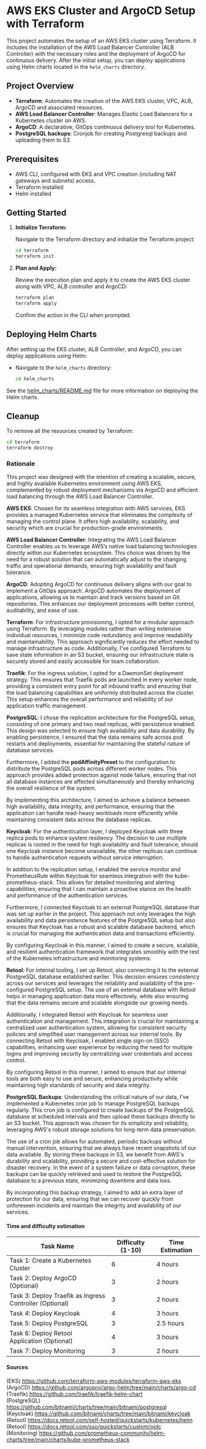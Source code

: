 # AWS EKS Cluster and ArgoCD Setup with Terraform

This project automates the setup of an AWS EKS cluster using Terraform. It includes the installation of the AWS Load Balancer Controller (ALB Controller) with the necessary roles and the deployment of ArgoCD for continuous delivery. After the initial setup, you can deploy applications using Helm charts located in the `helm_charts` directory.

## Project Overview

- **Terraform**: Automates the creation of the AWS EKS cluster, VPC, ALB, ArgoCD and associated resources.
- **AWS Load Balancer Controller**: Manages Elastic Load Balancers for a Kubernetes cluster on AWS.
- **ArgoCD**: A declarative, GitOps continuous delivery tool for Kubernetes.
- **PostgreSQL backups**: Cronjob for creating Postgresql backups and uploading them to S3.

## Prerequisites

- AWS CLI, configured with EKS and VPC creation (including NAT gateways and subnets) access.
- Terraform installed
- Helm installed

## Getting Started

1. **Initialize Terraform:**

    Navigate to the Terraform directory and initialize the Terraform project:

    ```bash
    cd terraform
    terraform init
    ```

2. **Plan and Apply:**

    Review the execution plan and apply it to create the AWS EKS cluster along with VPC, ALB controller and ArgoCD:

    ```bash
    terraform plan
    terraform apply
    ```

    Confirm the action in the CLI when prompted.

## Deploying Helm Charts

After setting up the EKS cluster, ALB Controller, and ArgoCD, you can deploy applications using Helm:

- Navigate to the `helm_charts` directory:

  ```bash
  cd helm_charts
  ```
See the [helm_charts/README.md](helm_charts/README.md) file for more information on deploying the Helm charts.
## Cleanup
To remove all the resources created by Terraform:

```bash
cd terraform
terraform destroy
```

### Rationale

This project was designed with the intention of creating a scalable, secure, and highly available Kubernetes environment using AWS EKS, complemented by robust deployment mechanisms via ArgoCD and efficient load balancing through the AWS Load Balancer Controller.

**AWS EKS**: Chosen for its seamless integration with AWS services, EKS provides a managed Kubernetes service that eliminates the complexity of managing the control plane. It offers high availability, scalability, and security which are crucial for production-grade environments.

**AWS Load Balancer Controller**: Integrating the AWS Load Balancer Controller enables us to leverage AWS’s native load balancing technologies directly within our Kubernetes ecosystem. This choice was driven by the need for a robust solution that can automatically adjust to the changing traffic and operational demands, ensuring high availability and fault tolerance.

**ArgoCD**: Adopting ArgoCD for continuous delivery aligns with our goal to implement a GitOps approach. ArgoCD automates the deployment of applications, allowing us to maintain and track versions based on Git repositories. This enhances our deployment processes with better control, auditability, and ease of use.

**Terraform**: For infrastructure provisioning, I opted for a modular approach using Terraform. By leveraging modules rather than writing extensive individual resources, I minimize code redundancy and improve readability and maintainability. This approach significantly reduces the effort needed to manage infrastructure as code. Additionally, I've configured Terraform to save state information in an S3 bucket, ensuring our infrastructure state is securely stored and easily accessible for team collaboration.

**Traefik**: For the ingress solution, I opted for a DaemonSet deployment strategy. This ensures that Traefik pods are launched in every worker node, providing a consistent entry point for all inbound traffic and ensuring that the load balancing capabilities are uniformly distributed across the cluster. This setup enhances the overall performance and reliability of our application traffic management.

**PostgreSQL**: I chose the replication architecture for the PostgreSQL setup, consisting of one primary and two read replicas, with persistence enabled. This design was selected to ensure high availability and data durability. By enabling persistence, I ensured that the data remains safe across pod restarts and deployments, essential for maintaining the stateful nature of database services.

Furthermore, I added the **podAffinityPreset** to the configuration to distribute the PostgreSQL pods across different worker nodes. This approach provides added protection against node failure, ensuring that not all database instances are affected simultaneously and thereby enhancing the overall resilience of the system.

By implementing this architecture, I aimed to achieve a balance between high availability, data integrity, and performance, ensuring that the application can handle read-heavy workloads more efficiently while maintaining consistent data across the database replicas.

**Keycloak**: For the authentication layer, I deployed Keycloak with three replica pods to enhance system resiliency. The decision to use multiple replicas is rooted in the need for high availability and fault tolerance; should one Keycloak instance become unavailable, the other replicas can continue to handle authentication requests without service interruption.

In addition to the replication setup, I enabled the service monitor and PrometheusRule within Keycloak for seamless integration with the kube-prometheus-stack. This allows for detailed monitoring and alerting capabilities, ensuring that I can maintain a proactive stance on the health and performance of the authentication services.

Furthermore, I connected Keycloak to an external PostgreSQL database that was set up earlier in the project. This approach not only leverages the high availability and data persistence features of the PostgreSQL setup but also ensures that Keycloak has a robust and scalable database backend, which is crucial for managing the authentication data and transactions efficiently.

By configuring Keycloak in this manner, I aimed to create a secure, scalable, and resilient authentication framework that integrates smoothly with the rest of the Kubernetes infrastructure and monitoring systems.

**Retool**: For internal tooling, I set up Retool, also connecting it to the external PostgreSQL database established earlier. This decision ensures consistency across our services and leverages the reliability and availability of the pre-configured PostgreSQL setup. The use of an external database with Retool helps in managing application data more effectively, while also ensuring that the data remains secure and scalable alongside our growing needs.

Additionally, I integrated Retool with Keycloak for seamless user authentication and management. This integration is crucial for maintaining a centralized user authentication system, allowing for consistent security policies and simplified user management across our internal tools. By connecting Retool with Keycloak, I enabled single sign-on (SSO) capabilities, enhancing user experience by reducing the need for multiple logins and improving security by centralizing user credentials and access control.

By configuring Retool in this manner, I aimed to ensure that our internal tools are both easy to use and secure, enhancing productivity while maintaining high standards of security and data integrity.

**PostgreSQL Backups**: Understanding the critical nature of our data, I've implemented a Kubernetes cron job to manage PostgreSQL backups regularly. This cron job is configured to create backups of the PostgreSQL database at scheduled intervals and then upload these backups directly to an S3 bucket. This approach was chosen for its simplicity and reliability, leveraging AWS's robust storage solutions for long-term data preservation.

The use of a cron job allows for automated, periodic backups without manual intervention, ensuring that we always have recent snapshots of our data available. By storing these backups in S3, we benefit from AWS's durability and scalability, providing a secure and cost-effective solution for disaster recovery. In the event of a system failure or data corruption, these backups can be quickly retrieved and used to restore the PostgreSQL database to a previous state, minimizing downtime and data loss.

By incorporating this backup strategy, I aimed to add an extra layer of protection for our data, ensuring that we can recover quickly from unforeseen incidents and maintain the integrity and availability of our services.

#### Time and difficulty estimation

| Task Name                                               | Difficulty (1-10) | Time Estimation |
|---------------------------------------------------------|-------------------|-----------------|
| Task 1: Create a Kubernetes Cluster                     | 6                 | 4 hours         |
| Task 2: Deploy ArgoCD (Optional)                        | 3                 | 2 hours         |
| Task 3: Deploy Traefik as Ingress Controller (Optional) | 3                 | 2 hours         |
| Task 4: Deploy Keycloak                                 | 4                 | 3 hours         |
| Task 5: Deploy PostgreSQL                               | 3                 | 2.5 hours       |
| Task 6: Deploy Retool Application (Optional)            | 4                 | 3 hours         |
| Task 7: Deploy Monitoring                               | 3                 | 2 hours         |


#### Sources
(EKS) https://github.com/terraform-aws-modules/terraform-aws-eks  
(ArgoCD) https://github.com/argoproj/argo-helm/tree/main/charts/argo-cd  
(Traefik) https://github.com/traefik/traefik-helm-chart  
(PostgreSQL) https://github.com/bitnami/charts/tree/main/bitnami/postgresql  
(Keycloak) https://github.com/bitnami/charts/tree/main/bitnami/keycloak  
(Retool) https://docs.retool.com/self-hosted/quickstarts/kubernetes/helm  
(Retool) https://docs.retool.com/sso/quickstarts/custom/oidc  
(Monitoring) https://github.com/prometheus-community/helm-charts/tree/main/charts/kube-prometheus-stack  
